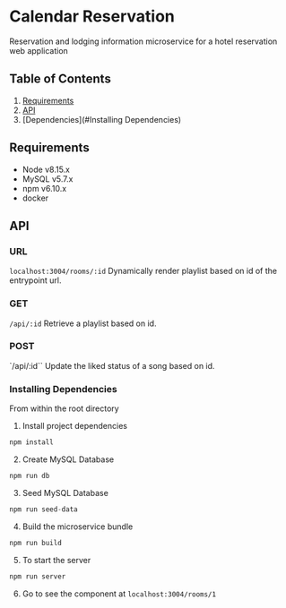 # Calendar Reservation
Reservation and lodging information microservice for a hotel reservation web application

## Table of Contents
1. [Requirements](#requirements)
1. [API](#API)
1. [Dependencies](#Installing Dependencies)

## Requirements
- Node v8.15.x
- MySQL v5.7.x
- npm v6.10.x
- docker

## API
### URL
`localhost:3004/rooms/:id`
Dynamically render playlist based on id of the entrypoint url.

### GET
`/api/:id`
Retrieve a playlist based on id.

### POST
`/api/:id``
Update the liked status of a song based on id.

### Installing Dependencies
From within the root directory

1. Install project dependencies
```javascript
npm install
```

2. Create MySQL Database
```javascript
npm run db
```

3. Seed MySQL Database
```javascript
npm run seed-data
```

4. Build the microservice bundle
```javascript
npm run build
```

5. To start the server
```javascript
npm run server
```

6. Go to see the component at `localhost:3004/rooms/1`
